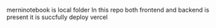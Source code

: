 merninotebook is local folder
In this repo both frontend and backend is present 
it is succfully deploy vercel
